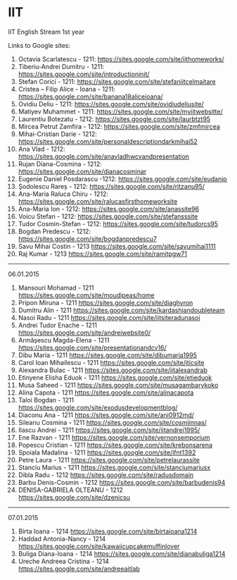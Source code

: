 IIT
===

IIT English Stream 1st year

Links to Google sites:

1. Octavia Scarlatescu - 1211: https://sites.google.com/site/iithomeworks/
2. Tiberiu-Andrei Dumitru - 1211: https://sites.google.com/site/introductioninit/
3. Stefan Corici - 1211: https://sites.google.com/site/stefaniitcelmaitare
4. Cristea – Filip Alice - Ioana - 1211: https://sites.google.com/site/banana18aliceioana/
5. Ovidiu Deliu - 1211: https://sites.google.com/site/ovidiudeliusite/
6. Matiyev Muhammet - 1211: https://sites.google.com/site/myiitwebsitte/
7. Laurentiu Botezatu - 1212: https://sites.google.com/site/laurbtzt95
8. Mircea Petrut Zamfira - 1212: https://sites.google.com/site/zmfmircea
9. Mihai-Cristian Darie - 1212: https://sites.google.com/site/personaldescriptiondarkmihai52
10. Ana Vlad - 1212: https://sites.google.com/site/anavladhwcvandpresentation
11. Rujan Diana-Cosmina - 1212: https://sites.google.com/site/dianacosminar
12. Eugenie Daniel Posdarascu -1212: https://sites.google.com/site/eudanip
13. Șodolescu Rareș - 1212: https://sites.google.com/site/ritzanu95/
14. Ana-Maria Raluca Chiru - 1212: https://sites.google.com/site/ralucasfirsthomeworksite
15. Ana-Maria Ion - 1212: https://sites.google.com/site/anassite96
16. Voicu Stefan - 1212: https://sites.google.com/site/stefansssite
17. Tudor Cosmin-Stefan - 1212: https://sites.google.com/site/tudorcs95
18. Bogdan Predescu - 1212: https://sites.google.com/site/bogdanpredescu7
19. Savu Mihai Costin - 1213 https://sites.google.com/site/savumihai1111
20. Raj Kumar - 1213 https://sites.google.com/site/ramitpgw71

-------------------------

06.01.2015

1. Mansouri Mohamad - 1211 https://sites.google.com/site/moudipeas/home
2. Pripon Miruna - 1211 https://sites.google.com/site/diaghyron
3. Dumitru Alin - 1211 https://sites.google.com/site/kardashiandoubleteam
4. Nasoi Radu - 1211 https://sites.google.com/site/iitsiteradunasoi
5. Andrei Tudor Enache - 1211 https://sites.google.com/site/andreiwebsite0/
6. Armășescu Magda-Elena - 1211 https://sites.google.com/site/presentationandcv16/
7. Dibu Maria - 1211 https://sites.google.com/site/dibumaria1995
8. Carol Ioan Mihailescu - 1211 https://sites.google.com/site/iticsite
9. Alexandra Bulac - 1211 https://sites.google.com/site/iitalexandrab
10. Etinyene Elisha Eduok - 1211 https://sites.google.com/site/etieduok
11. Musa Saheed - 1211 https://sites.google.com/site/musagambarykoko
12. Alina Capota - 1211 https://sites.google.com/site/alinacapota
13. Taloi Bogdan - 1211 https://sites.google.com/site/exodusdevelopmentblog/
14. Diaconu Ana - 1211 https://sites.google.com/site/ani0912md/
15. Sileanu Cosmina - 1211 https://sites.google.com/site/cosmiinnas/
16. Ilascu Andrei - 1211 https://sites.google.com/site/iitandrei1995/
17. Ene Razvan - 1211 https://sites.google.com/site/vernonsemporium
18. Popescu Cristian - 1211 https://sites.google.com/site/krebonsarena
19. Spoiala Madalina - 1211 https://sites.google.com/site/ifnt1392
20. Petre Laura - 1211 https://sites.google.com/site/petrelaurassite
21. Stanciu Marius - 1211 https://sites.google.com/site/stanciumariusx
22. Dibla Radu - 1212 https://sites.google.com/site/radusdomain
23. Barbu Denis-Cosmin - 1212 https://sites.google.com/site/barbudenis94
24. DENISA-GABRIELA OLTEANU - 1212 https://sites.google.com/site/dzenicsu

-------------------------

07.01.2015

1. Birta Ioana - 1214 https://sites.google.com/site/birtaioana1214
2. Haddad Antonia-Nancy - 1214 https://sites.google.com/site/kawaiicupcakemuffinlover
3. Buliga Diana-Ioana - 1214 https://sites.google.com/site/dianabuliga1214
4. Ureche Andreea Cristina - 1214 https://sites.google.com/site/andreeaitlab
